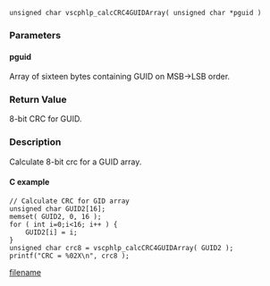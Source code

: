 

```clike
unsigned char vscphlp_calcCRC4GUIDArray( unsigned char *pguid )
```

### Parameters

#### pguid
Array of sixteen bytes containing GUID on MSB→LSB order. 


### Return Value
8-bit CRC for GUID.

### Description
Calculate 8-bit crc for a GUID array. 

#### C example

```clike
// Calculate CRC for GID array
unsigned char GUID2[16];
memset( GUID2, 0, 16 );
for ( int i=0;i<16; i++ ) {
    GUID2[i] = i;
}
unsigned char crc8 = vscphlp_calcCRC4GUIDArray( GUID2 );
printf("CRC = %02X\n", crc8 );
```



[filename](./bottom_copyright.md ':include')